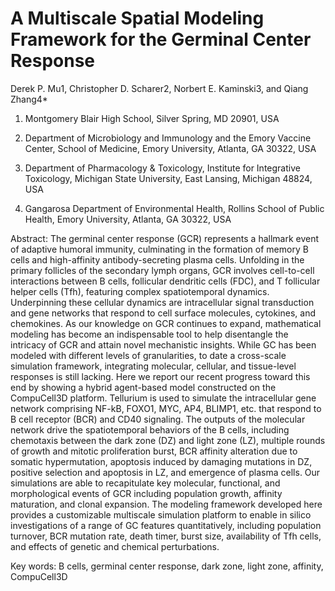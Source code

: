 # A Multiscale Spatial Modeling Framework for the Germinal Center Response

Derek P. Mu1, Christopher D. Scharer2, Norbert E. Kaminski3, and Qiang Zhang4* 

1. Montgomery Blair High School, Silver Spring, MD 20901, USA

2. Department of Microbiology and Immunology and the Emory Vaccine Center, School of Medicine, Emory University, Atlanta, GA 30322, USA

3. Department of Pharmacology & Toxicology, Institute for Integrative Toxicology, Michigan State University, East Lansing, Michigan 48824, USA

4. Gangarosa Department of Environmental Health, Rollins School of Public Health, Emory University, Atlanta, GA 30322, USA
 

Abstract: 
The germinal center response (GCR) represents a hallmark event of adaptive humoral immunity, culminating in the formation of memory B cells and high-affinity antibody-secreting plasma cells. Unfolding in the primary follicles of the secondary lymph organs, GCR involves cell-to-cell interactions between B cells, follicular dendritic cells (FDC), and T follicular helper cells (Tfh), featuring complex spatiotemporal dynamics. Underpinning these cellular dynamics are intracellular signal transduction and gene networks that respond to cell surface molecules, cytokines, and chemokines. As our knowledge on GCR continues to expand, mathematical modeling has become an indispensable tool to help disentangle the intricacy of GCR and attain novel mechanistic insights. While GC has been modeled with different levels of granularities, to date a cross-scale simulation framework, integrating molecular, cellular, and tissue-level responses is still lacking. Here we report our recent progress toward this end by showing a hybrid agent-based model constructed on the CompuCell3D platform. Tellurium is used to simulate the intracellular gene network comprising NF-kB, FOXO1, MYC, AP4, BLIMP1, etc. that respond to B cell receptor (BCR) and CD40 signaling. The outputs of the molecular network drive the spatiotemporal behaviors of the B cells, including chemotaxis between the dark zone (DZ) and light zone (LZ), multiple rounds of growth and mitotic proliferation burst, BCR affinity alteration due to somatic hypermutation, apoptosis induced by damaging mutations in DZ, positive selection and apoptosis in LZ, and emergence of plasma cells. Our simulations are able to recapitulate key molecular, functional, and morphological events of GCR including population growth, affinity maturation, and clonal expansion. The modeling framework developed here provides a customizable multiscale simulation platform to enable in silico investigations of a range of GC features quantitatively, including population turnover, BCR mutation rate, death timer, burst size, availability of Tfh cells, and effects of genetic and chemical perturbations.

Key words: B cells, germinal center response, dark zone, light zone, affinity, CompuCell3D
